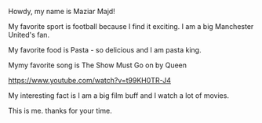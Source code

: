 Howdy, my name is Maziar Majd!

My favorite sport is football because I find it exciting. I am a big Manchester United's fan.

My favorite food is Pasta - so delicious and I am pasta king.

Mymy favorite song is The Show Must Go on by Queen

https://www.youtube.com/watch?v=t99KH0TR-J4

My interesting fact is I am a big film buff and I watch a lot of movies.

This is me. thanks for your time.
